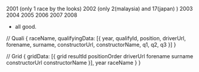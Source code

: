 2001 (only 1 race by the looks)
2002 (only 2(malaysia) and 17(japan) )
2003
2004
2005
2006
2007
2008
+ all good.

// Quali
{
  raceName,
  qualifyingData: [{
    year,
    qualifyId,
    position,
    driverUrl,
    forename,
    surname,
    constructorUrl,
    constructorName,
    q1,
    q2,
    q3
  }]
}

// Grid
{ gridData: [{
    grid
    resultId
    positionOrder
    driverUrl
    forename
    surname
    constructorUrl
    constructorName }],
  year
  raceName
  }
}

